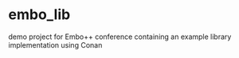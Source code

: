 # embo_lib
demo project for Embo++ conference containing an example library implementation using Conan
